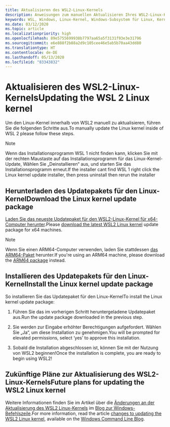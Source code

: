 ```yaml
---
title: Aktualisieren des WSL2-Linux-Kernels
description: Anweisungen zum manuellen Aktualisieren Ihres WSL2-Linux-Kernels
keywords: WSL, Windows, Linux-Kernel, Windows-Subsystem für Linux, Kernel
ms.date: 03/12/2020
ms.topic: article
ms.localizationpriority: high
ms.openlocfilehash: 89e5755699938b7797aa65a5f3131f93e3e31796
ms.sourcegitcommit: e6e888f2b88a2d9c105cee46e5ab5b70aa43dd80
ms.translationtype: HT
ms.contentlocale: de-DE
ms.lasthandoff: 05/13/2020
ms.locfileid: "83343832"
---
```

# <a name="updating-the-wsl-2-linux-kernel"></a><span data-ttu-id="b0db0-104">Aktualisieren des WSL2-Linux-Kernels</span><span class="sxs-lookup"><span data-stu-id="b0db0-104">Updating the WSL 2 Linux kernel</span></span>

<span data-ttu-id="b0db0-105">Um den Linux-Kernel innerhalb von WSL2 manuell zu aktualisieren, führen Sie die folgenden Schritte aus.</span><span class="sxs-lookup"><span data-stu-id="b0db0-105">To manually update the Linux kernel inside of WSL 2 please follow these steps.</span></span>

> [!NOTE] 
> <span data-ttu-id="b0db0-106">Wenn das Installationsprogramm WSL 1 nicht finden kann, klicken Sie mit der rechten Maustaste auf das Installationsprogramm für das Linux-Kernel-Update, Wählen Sie „Deinstallieren“ aus, und starten Sie das Installationsprogramm erneut.</span><span class="sxs-lookup"><span data-stu-id="b0db0-106">If the installer cant find WSL 1 right click the Linux kernel update installer, then press uninstall then rerun the installer</span></span>

## <a name="download-the-linux-kernel-update-package"></a><span data-ttu-id="b0db0-107">Herunterladen des Updatepakets für den Linux-Kernel</span><span class="sxs-lookup"><span data-stu-id="b0db0-107">Download the Linux kernel update package</span></span>

<span data-ttu-id="b0db0-108">[Laden Sie das neueste Updatepaket für den WSL2-Linux-Kernel für x64-Computer herunter](https://wslstorestorage.blob.core.windows.net/wslblob/wsl_update_x64.msi).</span><span class="sxs-lookup"><span data-stu-id="b0db0-108">Please [download the latest WSL2 Linux kernel](https://wslstorestorage.blob.core.windows.net/wslblob/wsl_update_x64.msi) update package for x64 machines.</span></span>

> [!NOTE]
> <span data-ttu-id="b0db0-109">Wenn Sie einen ARM64-Computer verwenden, laden Sie stattdessen [das ARM64-Paket](https://wslstorestorage.blob.core.windows.net/wslblob/wsl_update_arm64.msi) herunter.</span><span class="sxs-lookup"><span data-stu-id="b0db0-109">If you're using an ARM64 machine, please download the [ARM64 package](https://wslstorestorage.blob.core.windows.net/wslblob/wsl_update_arm64.msi) instead.</span></span>

## <a name="install-the-linux-kernel-update-package"></a><span data-ttu-id="b0db0-110">Installieren des Updatepakets für den Linux-Kernel</span><span class="sxs-lookup"><span data-stu-id="b0db0-110">Install the Linux kernel update package</span></span>

<span data-ttu-id="b0db0-111">So installieren Sie das Updatepaket für den Linux-Kernel</span><span class="sxs-lookup"><span data-stu-id="b0db0-111">To install the Linux kernel update package:</span></span>

  1. <span data-ttu-id="b0db0-112">Führen Sie das im vorherigen Schritt heruntergeladene Updatepaket aus.</span><span class="sxs-lookup"><span data-stu-id="b0db0-112">Run the update package downloaded in the previous step.</span></span>

  2. <span data-ttu-id="b0db0-113">Sie werden zur Eingabe erhöhter Berechtigungen aufgefordert. Wählen Sie „Ja“, um diese Installation zu genehmigen.</span><span class="sxs-lookup"><span data-stu-id="b0db0-113">You will be prompted for elevated permissions, select ‘yes’ to approve this installation.</span></span>

  3. <span data-ttu-id="b0db0-114">Sobald die Installation abgeschlossen ist, können Sie mit der Nutzung von WSL2 beginnen!</span><span class="sxs-lookup"><span data-stu-id="b0db0-114">Once the installation is complete, you are ready to begin using WSL2!</span></span>

## <a name="future-plans-for-updating-the-wsl2-linux-kernel"></a><span data-ttu-id="b0db0-115">Zukünftige Pläne zur Aktualisierung des WSL2-Linux-Kernels</span><span class="sxs-lookup"><span data-stu-id="b0db0-115">Future plans for updating the WSL2 Linux kernel</span></span>

<span data-ttu-id="b0db0-116">Weitere Informationen finden Sie im Artikel über die [Änderungen an der Aktualisierung des WSL2 Linux-Kernels](https://devblogs.microsoft.com/commandline/wsl2-will-be-generally-available-in-windows-10-version-2004) im [Blog zur Windows-Befehlszeile](https://aka.ms/cliblog).</span><span class="sxs-lookup"><span data-stu-id="b0db0-116">For more information, read the article [changes to updating the WSL2 Linux kernel](https://devblogs.microsoft.com/commandline/wsl2-will-be-generally-available-in-windows-10-version-2004), available on the [Windows Command Line Blog](https://aka.ms/cliblog).</span></span>

